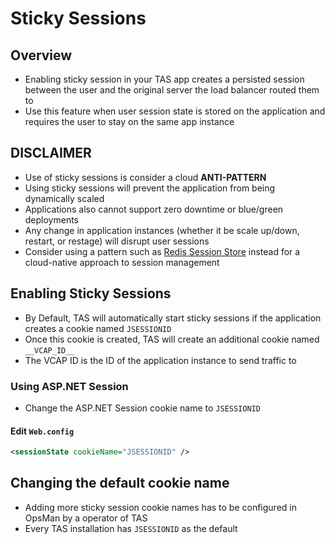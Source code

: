 # Sticky Sessions

## Overview
* Enabling sticky session in your TAS app creates a persisted session between the user and the original server the load balancer routed them to
* Use this feature when user session state is stored on the application and requires the user to stay on the same app instance

## **DISCLAIMER**
* Use of sticky sessions is consider a cloud **ANTI-PATTERN**
* Using sticky sessions will prevent the application from being dynamically scaled
* Applications also cannot support zero downtime or blue/green deployments
* Any change in application instances (whether it be scale up/down, restart, or restage) will disrupt user sessions
* Consider using a pattern such as [Redis Session Store](redis-session-store.md) instead for a cloud-native approach to session management

## Enabling Sticky Sessions
* By Default, TAS will automatically start sticky sessions if the application creates a cookie named `JSESSIONID`
* Once this cookie is created, TAS will create an additional cookie named `__VCAP_ID__`
* The VCAP ID is the ID of the application instance to send traffic to

### Using ASP.NET Session
* Change the ASP.NET Session cookie name to `JSESSIONID`
#### Edit `Web.config`
```xml
<sessionState cookieName="JSESSIONID" />
```

## Changing the default cookie name
* Adding more sticky session cookie names has to be configured in OpsMan by a operator of TAS
* Every TAS installation has `JSESSIONID` as the default
